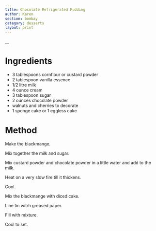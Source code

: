 ```yaml
---
title: Chocolate Refrigerated Pudding
author: Karen
section: bombay
category: desserts
layout: print
---
```

__


# Ingredients

* 3 tablespoons cornflour or custard powder
* 2 tablespoon vanilla essence
* 1/2  litre milk
* 4 ounce cream
* 3 tablespoon sugar
* 2 ounces chocolate powder
* walnuts and cherries to decorate
* 1 sponge cake or 1 eggless cake



# Method

Make the blackmange.

Mix together the milk and sugar.

Mix custard powder and chocolate powder in a little water and add to the milk.

Heat on a very slow fire till it thickens.

Cool.

Mix the blackmange with diced cake.

Line tin witrh greased paper.

Fill with mixture.

Cool to set.







